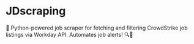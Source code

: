 # JDscraping
🚀 Python-powered job scraper for fetching and filtering CrowdStrike job listings via Workday API. Automates job alerts! 🔍📩
